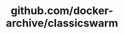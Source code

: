 ---
layout: post
title: github.com/docker-archive/classicswarm
categories: link
tags: [انگلیسی, برنامه‌نویسی]
---